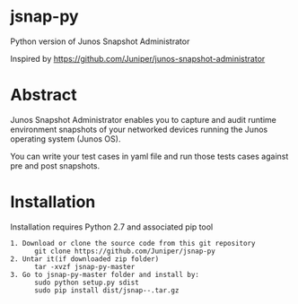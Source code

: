 # jsnap-py
Python version of Junos Snapshot Administrator

Inspired by https://github.com/Juniper/junos-snapshot-administrator

Abstract
========

  Junos Snapshot Administrator enables you to capture and audit runtime environment snapshots of your networked devices running   the Junos operating system (Junos OS).
  
  You can write your test cases in yaml file and run those tests cases against pre and post snapshots.
  
Installation
=============
Installation requires Python 2.7 and associated pip tool
      
    1. Download or clone the source code from this git repository
          git clone https://github.com/Juniper/jsnap-py
    2. Untar it(if downloaded zip folder)
          tar -xvzf jsnap-py-master
    3. Go to jsnap-py-master folder and install by:
          sudo python setup.py sdist
          sudo pip install dist/jsnap--.tar.gz
          

